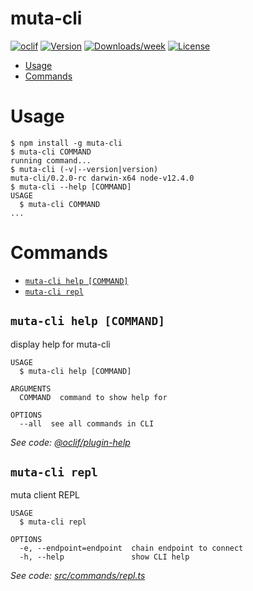 muta-cli
========



[![oclif](https://img.shields.io/badge/cli-oclif-brightgreen.svg)](https://oclif.io)
[![Version](https://img.shields.io/npm/v/muta-cli.svg)](https://npmjs.org/package/muta-cli)
[![Downloads/week](https://img.shields.io/npm/dw/muta-cli.svg)](https://npmjs.org/package/muta-cli)
[![License](https://img.shields.io/npm/l/muta-cli.svg)](https://github.com/huwenchao/muta-cli/blob/master/package.json)

<!-- toc -->
* [Usage](#usage)
* [Commands](#commands)
<!-- tocstop -->
# Usage
<!-- usage -->
```sh-session
$ npm install -g muta-cli
$ muta-cli COMMAND
running command...
$ muta-cli (-v|--version|version)
muta-cli/0.2.0-rc darwin-x64 node-v12.4.0
$ muta-cli --help [COMMAND]
USAGE
  $ muta-cli COMMAND
...
```
<!-- usagestop -->
# Commands
<!-- commands -->
* [`muta-cli help [COMMAND]`](#muta-cli-help-command)
* [`muta-cli repl`](#muta-cli-repl)

## `muta-cli help [COMMAND]`

display help for muta-cli

```
USAGE
  $ muta-cli help [COMMAND]

ARGUMENTS
  COMMAND  command to show help for

OPTIONS
  --all  see all commands in CLI
```

_See code: [@oclif/plugin-help](https://github.com/oclif/plugin-help/blob/v2.2.3/src/commands/help.ts)_

## `muta-cli repl`

muta client REPL

```
USAGE
  $ muta-cli repl

OPTIONS
  -e, --endpoint=endpoint  chain endpoint to connect
  -h, --help               show CLI help
```

_See code: [src/commands/repl.ts](https://github.com/huwenchao/muta-cli/blob/v0.2.0-rc/src/commands/repl.ts)_
<!-- commandsstop -->
